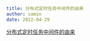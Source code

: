 ```yaml
title: 分布式定时任务中间件的由来
author: samin
date: 2022-04-29
```

[分布式定时任务中间件的由来](https://gaudy-feels-700.notion.site/26dad09fdb6349b48c394e853587bff0)
